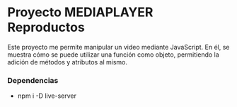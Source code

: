 # Proyecto MEDIAPLAYER Reproductos

Este proyecto me permite manipular un video mediante JavaScript. En él, se muestra cómo se puede utilizar una función como objeto, permitiendo la adición de métodos y atributos al mismo.

### Dependencias

- npm i -D live-server
